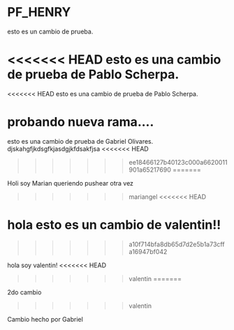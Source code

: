 # PF_HENRY

esto es un cambio de prueba.

<<<<<<< HEAD
esto es una cambio de prueba de Pablo Scherpa.
=======
<<<<<<< HEAD
esto es una cambio de prueba de Pablo Scherpa.

probando nueva rama....
=======
esto es una cambio de prueba de Gabriel Olivares.
djskahgfjkdsgfkjasdgjkfdsakfjsa
<<<<<<< HEAD
>>>>>>> ee18466127b40123c000a6620011901a65217690
=======

Holi soy Marian queriendo pushear otra vez
>>>>>>> mariangel
<<<<<<< HEAD

hola esto es un cambio de valentin!!
=======
>>>>>>> a10f714bfa8db65d7d2e5b1a73cffa16947bf042

hola soy valentin!
<<<<<<< HEAD
>>>>>>> valentin
=======

2do cambio
>>>>>>> valentin

Cambio hecho por Gabriel
